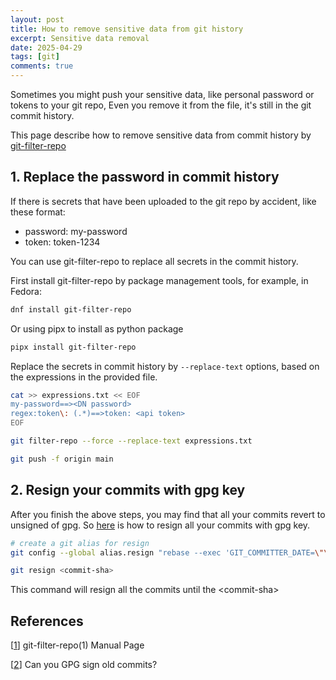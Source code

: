 ```yaml
---
layout: post
title: How to remove sensitive data from git history
excerpt: Sensitive data removal
date: 2025-04-29
tags: [git]
comments: true
---
```


Sometimes you might push your sensitive data, like personal password or tokens to your git repo, Even you remove it from the file, it's still in the git commit history. 

This page describe how to remove sensitive data from commit history by [git-filter-repo](https://github.com/newren/git-filter-repo)

## 1. Replace the password in commit history

If there is secrets that have been uploaded to the git repo by accident, like these format:

- password: my-password
- token: token-1234

You can use git-filter-repo to replace all secrets in the commit history.

First install git-filter-repo by package management tools, for example, in Fedora:

```bash
dnf install git-filter-repo
```

Or using pipx to install as python package
```bash
pipx install git-filter-repo
```

Replace the secrets in commit history by `--replace-text` options, based on the expressions in the provided file.

```bash
cat >> expressions.txt << EOF
my-password==><DN password>
regex:token\: (.*)==>token: <api token>
EOF

git filter-repo --force --replace-text expressions.txt

git push -f origin main
```

## 2. Resign your commits with gpg key

After you finish the above steps, you may find that all your commits revert to unsigned of gpg. So [here](https://superuser.com/questions/397149/can-you-gpg-sign-old-commits) is how to resign all your commits with gpg key.

```bash
# create a git alias for resign
git config --global alias.resign "rebase --exec 'GIT_COMMITTER_DATE=\"\$(git log -n 1 --format=%aD)\" git commit --amend --no-edit -n -S' -i"

git resign <commit-sha>
```

This command will resign all the commits until the \<commit-sha\>

## References

[[1](https://htmlpreview.github.io/?https://github.com/newren/git-filter-repo/blob/docs/html/git-filter-repo.html)] git-filter-repo(1) Manual Page

[[2](https://superuser.com/questions/397149/can-you-gpg-sign-old-commits)] Can you GPG sign old commits?